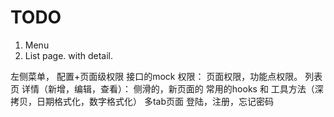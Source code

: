 # TODO
1. Menu
2. List page. with detail.


左侧菜单， 配置+页面级权限
接口的mock
权限： 页面权限，功能点权限。
列表页
详情（新增，编辑，查看）： 侧滑的，新页面的
常用的hooks 和 工具方法（深拷贝，日期格式化，数字格式化）
多tab页面
登陆，注册，忘记密码